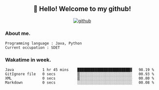<h2 align="center">👋 Hello! Welcome to my github! </h2>
<p align="center">
  <a href="https://github.com/usergwen"><img src="https://img.shields.io/badge/GitHub-24292e" alt="github"></a>
</p>

### About me.

```Plain Text
Programming language : Java, Python
Current occupation : SDET
```
### Wakatime in week.

<!--START_SECTION:waka-->

```text
Java             1 hr 45 mins    ████████████████████████▓   98.19 %
GitIgnore file   0 secs          ▒░░░░░░░░░░░░░░░░░░░░░░░░   00.93 %
XML              0 secs          ▒░░░░░░░░░░░░░░░░░░░░░░░░   00.80 %
Markdown         0 secs          ░░░░░░░░░░░░░░░░░░░░░░░░░   00.08 %
```

<!--END_SECTION:waka-->
